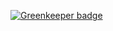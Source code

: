 
[![Greenkeeper badge](https://badges.greenkeeper.io/critesjosh/timer-page.svg)](https://greenkeeper.io/)
